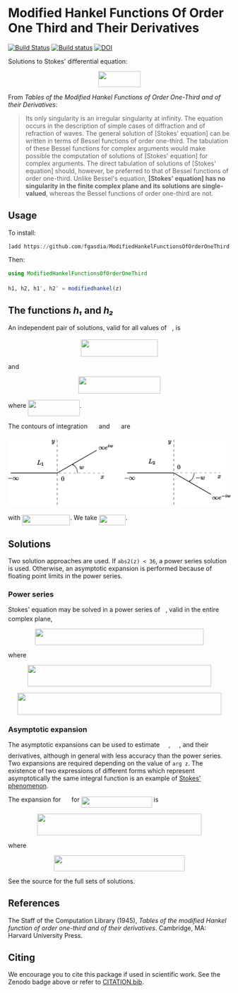 # Modified Hankel Functions Of Order One Third and Their Derivatives

[![Build Status](https://travis-ci.com/fgasdia/ModifiedHankelFunctionsOfOrderOneThird.jl.svg?branch=master)](https://travis-ci.com/fgasdia/ModifiedHankelFunctionsOfOrderOneThird.jl) [![Build status](https://ci.appveyor.com/api/projects/status/w115vkl46t4nj4ui?svg=true)](https://ci.appveyor.com/project/EP-Guy/modifiedhankelfunctionsoforderonethird) [![DOI](https://zenodo.org/badge/156012814.svg)](https://zenodo.org/badge/latestdoi/156012814)


Solutions to Stokes' differential equation:

<p align="center"><img src="/tex/7a9703279d8af8b6c816345789cfc3d6.svg?invert_in_darkmode&sanitize=true" align=middle width=95.89569494999999pt height=35.77743345pt/></p>

From _Tables of the Modified Hankel Functions of Order One-Third and of their Derivatives_:

> Its only singularity is an irregular singularity at infinity. The equation occurs in the description of simple cases of diffraction and of refraction of waves.
> The general solution of [Stokes' equation] can be written in terms of Bessel functions of order one-third. The tabulation of these Bessel functions for complex arguments would make possible the computation of solutions of [Stokes' equation] for complex arguments. The direct tabulation of solutions of [Stokes' equation] should, however, be preferred to that of Bessel functions of order one-third. Unlike Bessel's equation, **[Stokes' equation] has no singularity in the finite complex plane and its solutions are single-valued**, whereas the Bessel functions of order one-third are not.

## Usage

To install:
```julia
]add https://github.com/fgasdia/ModifiedHankelFunctionsOfOrderOneThird.jl
```

Then:
```julia
using ModifiedHankelFunctionsOfOrderOneThird

h1, h2, h1′, h2′ = modifiedhankel(z)
```

## The functions _h₁_ and _h₂_

An independent pair of solutions, valid for all values of <img src="/tex/f93ce33e511096ed626b4719d50f17d2.svg?invert_in_darkmode&sanitize=true" align=middle width=8.367621899999993pt height=14.15524440000002pt/>, is

<p align="center"><img src="/tex/0881e9f68f46ac526be6ce0622c73547.svg?invert_in_darkmode&sanitize=true" align=middle width=173.4397896pt height=39.1573875pt/></p>

and

<p align="center"><img src="/tex/43f1a610ddc4c7f2989ac468c8038443.svg?invert_in_darkmode&sanitize=true" align=middle width=186.22521554999997pt height=39.1573875pt/></p>

where <img src="/tex/6a1370aa3b609ee19cdf955664a9c204.svg?invert_in_darkmode&sanitize=true" align=middle width=116.74815569999998pt height=36.4155132pt/>.

The contours of integration <img src="/tex/929ed909014029a206f344a28aa47d15.svg?invert_in_darkmode&sanitize=true" align=middle width=17.73978854999999pt height=22.465723500000017pt/> and <img src="/tex/4327ea69d9c5edcc8ddaf24f1d5b47e4.svg?invert_in_darkmode&sanitize=true" align=middle width=17.73978854999999pt height=22.465723500000017pt/> are

![contoursofintegration](contoursofintegration.svg)

with <img src="/tex/8f8e464d2606edffa767ab489706c317.svg?invert_in_darkmode&sanitize=true" align=middle width=108.84312119999998pt height=24.65753399999998pt/>. We take <img src="/tex/7a89758c6f0f5b13c3254cb7dfd3b713.svg?invert_in_darkmode&sanitize=true" align=middle width=60.52698299999998pt height=24.65753399999998pt/>.

## Solutions

Two solution approaches are used. If `abs2(z) < 36`, a power series solution is used. Otherwise, an asymptotic expansion is performed because of floating point limits in the power series.

### Power series

Stokes' equation may be solved in a power series of <img src="/tex/f93ce33e511096ed626b4719d50f17d2.svg?invert_in_darkmode&sanitize=true" align=middle width=8.367621899999993pt height=14.15524440000002pt/>, valid in the entire complex plane,

<p align="center"><img src="/tex/2386478755dc5db6621d0ba4086a70b8.svg?invert_in_darkmode&sanitize=true" align=middle width=382.35967934999996pt height=36.65224035pt/></p>

where

<p align="center"><img src="/tex/c957005964fab87d65f9dfb65fd40d2e.svg?invert_in_darkmode&sanitize=true" align=middle width=416.97635099999997pt height=49.315569599999996pt/></p>

<p align="center"><img src="/tex/7538b8a402fd0a8b8104ce9d3a82a397.svg?invert_in_darkmode&sanitize=true" align=middle width=461.26299285pt height=49.315569599999996pt/></p>

### Asymptotic expansion

The asymptotic expansions can be used to estimate <img src="/tex/5a95dbebd5e79e850a576db54f501ab8.svg?invert_in_darkmode&sanitize=true" align=middle width=16.02366149999999pt height=22.831056599999986pt/>, <img src="/tex/0f7cea0b89929faf20eda59174bc247f.svg?invert_in_darkmode&sanitize=true" align=middle width=16.02366149999999pt height=22.831056599999986pt/>, and their derivatives, although in general with less accuracy than the power series. Two expansions are required depending on the value of `arg z`. The existence of two expressions of different forms which represent asymptotically the same integral function is an example of [Stokes' phenomenon](https://en.wikipedia.org/wiki/Stokes_phenomenon).

The expansion for <img src="/tex/5a95dbebd5e79e850a576db54f501ab8.svg?invert_in_darkmode&sanitize=true" align=middle width=16.02366149999999pt height=22.831056599999986pt/> for <img src="/tex/2bc9dc1ce765d768fd71a26518a924af.svg?invert_in_darkmode&sanitize=true" align=middle width=160.06845525pt height=24.65753399999998pt/> is

<p align="center"><img src="/tex/e7e4ce30240a2c855f796c7ae9e72946.svg?invert_in_darkmode&sanitize=true" align=middle width=372.81839924999997pt height=49.315569599999996pt/></p>

where

<p align="center"><img src="/tex/c23b4cbc617449d1f0f90b637fc3a962.svg?invert_in_darkmode&sanitize=true" align=middle width=296.41710945pt height=35.77743345pt/></p>

See the source for the full sets of solutions.

## References

The Staff of the Computation Library (1945), _Tables of the modified Hankel function of order one-third and of their derivatives_. Cambridge, MA: Harvard University Press.

## Citing

We encourage you to cite this package if used in scientific work. See the Zenodo
badge above or refer to [CITATION.bib](CITATION.bib).
